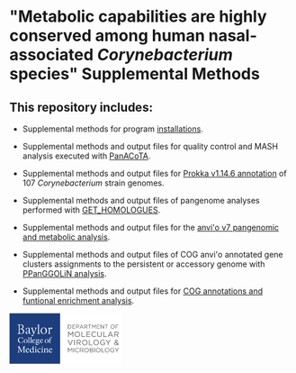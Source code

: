 # "Metabolic capabilities are highly conserved among human nasal-associated *Corynebacterium* species" Supplemental Methods

## This repository includes:

-   Supplemental methods for program [installations](https://klemonlab.github.io/CorPGA_Pangenomics_Metabolomics/SupplementalMethods_Installations.html).

-   Supplemental methods and output files for quality control and MASH analysis executed with [PanACoTA](https://klemonlab.github.io/CorPGA_Pangenomics_Metabolomics/SupplementalMethods_GENOMES.html).

-   Supplemental methods and output files for [Prokka v1.14.6 annotation](https://klemonlab.github.io/CorPGA_Pangenomics_Metabolomics/SupplementalMethods_Annotations.html) of 107 *Corynebacterium* strain genomes.

-   Supplemental methods and output files of pangenome analyses performed with [GET_HOMOLOGUES](https://klemonlab.github.io/CorPGA_Pangenomics_Metabolomics/SupplementalMethods_GET_HOMOLOGUES.html).

-   Supplemental methods and output files for the [anvi'o v7 pangenomic and metabolic analysis](https://klemonlab.github.io/CorPGA_Pangenomics_Metabolomics/SupplementalMethods_Anvio.html).

-   Supplemental methods and output files of COG anvi'o annotated gene clusters assignments to the persistent or accessory genome with [PPanGGOLiN analysis](https://klemonlab.github.io/CorPGA_Pangenomics_Metabolomics/SupplementalMethods_PPanGGOLiN.html).

-   Supplemental methods and output files for [COG annotations and funtional enrichment analysis](https://klemonlab.github.io/CorPGA_Pangenomics_Metabolomics/SupplementalMethods_COGS.html).

<img src="images/Department-of-Molecular-Virology-&amp;-Microbiologyy-Horz-GRAY.png" align="left" width="200" height="90"/>